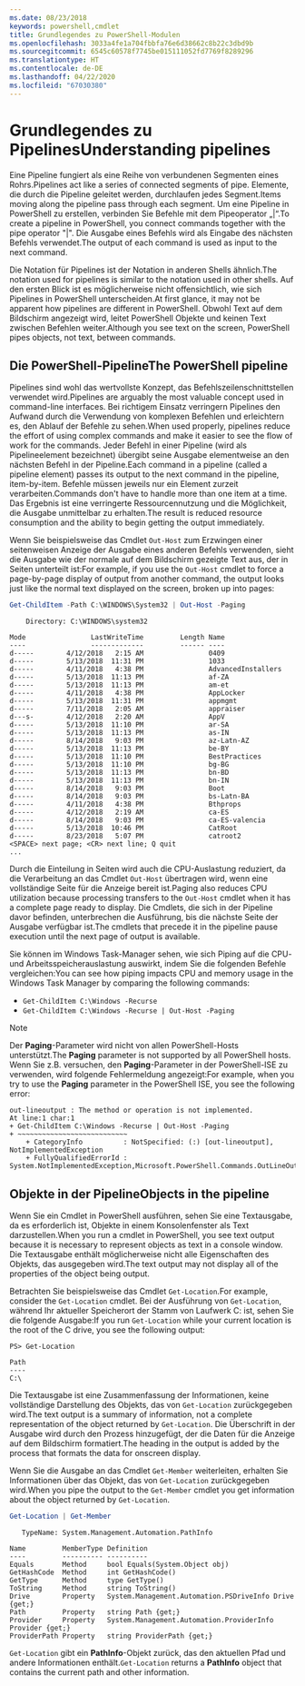 ```yaml
---
ms.date: 08/23/2018
keywords: powershell,cmdlet
title: Grundlegendes zu PowerShell-Modulen
ms.openlocfilehash: 3033a4fe1a704fbbfa76e6d38662c8b22c3dbd9b
ms.sourcegitcommit: 6545c60578f7745be015111052fd7769f8289296
ms.translationtype: HT
ms.contentlocale: de-DE
ms.lasthandoff: 04/22/2020
ms.locfileid: "67030380"
---
```

# <a name="understanding-pipelines"></a><span data-ttu-id="3a4b3-103">Grundlegendes zu Pipelines</span><span class="sxs-lookup"><span data-stu-id="3a4b3-103">Understanding pipelines</span></span>

<span data-ttu-id="3a4b3-104">Eine Pipeline fungiert als eine Reihe von verbundenen Segmenten eines Rohrs.</span><span class="sxs-lookup"><span data-stu-id="3a4b3-104">Pipelines act like a series of connected segments of pipe.</span></span> <span data-ttu-id="3a4b3-105">Elemente, die durch die Pipeline geleitet werden, durchlaufen jedes Segment.</span><span class="sxs-lookup"><span data-stu-id="3a4b3-105">Items moving along the pipeline pass through each segment.</span></span> <span data-ttu-id="3a4b3-106">Um eine Pipeline in PowerShell zu erstellen, verbinden Sie Befehle mit dem Pipeoperator „|“.</span><span class="sxs-lookup"><span data-stu-id="3a4b3-106">To create a pipeline in PowerShell, you connect commands together with the pipe operator "|".</span></span> <span data-ttu-id="3a4b3-107">Die Ausgabe eines Befehls wird als Eingabe des nächsten Befehls verwendet.</span><span class="sxs-lookup"><span data-stu-id="3a4b3-107">The output of each command is used as input to the next command.</span></span>

<span data-ttu-id="3a4b3-108">Die Notation für Pipelines ist der Notation in anderen Shells ähnlich.</span><span class="sxs-lookup"><span data-stu-id="3a4b3-108">The notation used for pipelines is similar to the notation used in other shells.</span></span> <span data-ttu-id="3a4b3-109">Auf den ersten Blick ist es möglicherweise nicht offensichtlich, wie sich Pipelines in PowerShell unterscheiden.</span><span class="sxs-lookup"><span data-stu-id="3a4b3-109">At first glance, it may not be apparent how pipelines are different in PowerShell.</span></span> <span data-ttu-id="3a4b3-110">Obwohl Text auf dem Bildschirm angezeigt wird, leitet PowerShell Objekte und keinen Text zwischen Befehlen weiter.</span><span class="sxs-lookup"><span data-stu-id="3a4b3-110">Although you see text on the screen, PowerShell pipes objects, not text, between commands.</span></span>

## <a name="the-powershell-pipeline"></a><span data-ttu-id="3a4b3-111">Die PowerShell-Pipeline</span><span class="sxs-lookup"><span data-stu-id="3a4b3-111">The PowerShell pipeline</span></span>

<span data-ttu-id="3a4b3-112">Pipelines sind wohl das wertvollste Konzept, das Befehlszeilenschnittstellen verwendet wird.</span><span class="sxs-lookup"><span data-stu-id="3a4b3-112">Pipelines are arguably the most valuable concept used in command-line interfaces.</span></span> <span data-ttu-id="3a4b3-113">Bei richtigem Einsatz verringern Pipelines den Aufwand durch die Verwendung von komplexen Befehlen und erleichtern es, den Ablauf der Befehle zu sehen.</span><span class="sxs-lookup"><span data-stu-id="3a4b3-113">When used properly, pipelines reduce the effort of using complex commands and make it easier to see the flow of work for the commands.</span></span> <span data-ttu-id="3a4b3-114">Jeder Befehl in einer Pipeline (wird als Pipelineelement bezeichnet) übergibt seine Ausgabe elementweise an den nächsten Befehl in der Pipeline.</span><span class="sxs-lookup"><span data-stu-id="3a4b3-114">Each command in a pipeline (called a pipeline element) passes its output to the next command in the pipeline, item-by-item.</span></span> <span data-ttu-id="3a4b3-115">Befehle müssen jeweils nur ein Element zurzeit verarbeiten.</span><span class="sxs-lookup"><span data-stu-id="3a4b3-115">Commands don't have to handle more than one item at a time.</span></span> <span data-ttu-id="3a4b3-116">Das Ergebnis ist eine verringerte Ressourcennutzung und die Möglichkeit, die Ausgabe unmittelbar zu erhalten.</span><span class="sxs-lookup"><span data-stu-id="3a4b3-116">The result is reduced resource consumption and the ability to begin getting the output immediately.</span></span>

<span data-ttu-id="3a4b3-117">Wenn Sie beispielsweise das Cmdlet `Out-Host` zum Erzwingen einer seitenweisen Anzeige der Ausgabe eines anderen Befehls verwenden, sieht die Ausgabe wie der normale auf dem Bildschirm gezeigte Text aus, der in Seiten unterteilt ist:</span><span class="sxs-lookup"><span data-stu-id="3a4b3-117">For example, if you use the `Out-Host` cmdlet to force a page-by-page display of output from another command, the output looks just like the normal text displayed on the screen, broken up into pages:</span></span>

```powershell
Get-ChildItem -Path C:\WINDOWS\System32 | Out-Host -Paging
```

```Output
    Directory: C:\WINDOWS\system32

Mode                LastWriteTime         Length Name
----                -------------         ------ ----
d-----        4/12/2018   2:15 AM                0409
d-----        5/13/2018  11:31 PM                1033
d-----        4/11/2018   4:38 PM                AdvancedInstallers
d-----        5/13/2018  11:13 PM                af-ZA
d-----        5/13/2018  11:13 PM                am-et
d-----        4/11/2018   4:38 PM                AppLocker
d-----        5/13/2018  11:31 PM                appmgmt
d-----        7/11/2018   2:05 AM                appraiser
d---s-        4/12/2018   2:20 AM                AppV
d-----        5/13/2018  11:10 PM                ar-SA
d-----        5/13/2018  11:13 PM                as-IN
d-----        8/14/2018   9:03 PM                az-Latn-AZ
d-----        5/13/2018  11:13 PM                be-BY
d-----        5/13/2018  11:10 PM                BestPractices
d-----        5/13/2018  11:10 PM                bg-BG
d-----        5/13/2018  11:13 PM                bn-BD
d-----        5/13/2018  11:13 PM                bn-IN
d-----        8/14/2018   9:03 PM                Boot
d-----        8/14/2018   9:03 PM                bs-Latn-BA
d-----        4/11/2018   4:38 PM                Bthprops
d-----        4/12/2018   2:19 AM                ca-ES
d-----        8/14/2018   9:03 PM                ca-ES-valencia
d-----        5/13/2018  10:46 PM                CatRoot
d-----        8/23/2018   5:07 PM                catroot2
<SPACE> next page; <CR> next line; Q quit
...
```

<span data-ttu-id="3a4b3-118">Durch die Einteilung in Seiten wird auch die CPU-Auslastung reduziert, da die Verarbeitung an das Cmdlet `Out-Host` übertragen wird, wenn eine vollständige Seite für die Anzeige bereit ist.</span><span class="sxs-lookup"><span data-stu-id="3a4b3-118">Paging also reduces CPU utilization because processing transfers to the `Out-Host` cmdlet when it has a complete page ready to display.</span></span> <span data-ttu-id="3a4b3-119">Die Cmdlets, die sich in der Pipeline davor befinden, unterbrechen die Ausführung, bis die nächste Seite der Ausgabe verfügbar ist.</span><span class="sxs-lookup"><span data-stu-id="3a4b3-119">The cmdlets that precede it in the pipeline pause execution until the next page of output is available.</span></span>

<span data-ttu-id="3a4b3-120">Sie können im Windows Task-Manager sehen, wie sich Piping auf die CPU- und Arbeitsspeicherauslastung auswirkt, indem Sie die folgenden Befehle vergleichen:</span><span class="sxs-lookup"><span data-stu-id="3a4b3-120">You can see how piping impacts CPU and memory usage in the Windows Task Manager by comparing the following commands:</span></span>

- `Get-ChildItem C:\Windows -Recurse`
- `Get-ChildItem C:\Windows -Recurse | Out-Host -Paging`

> [!NOTE]
> <span data-ttu-id="3a4b3-121">Der **Paging**-Parameter wird nicht von allen PowerShell-Hosts unterstützt.</span><span class="sxs-lookup"><span data-stu-id="3a4b3-121">The **Paging** parameter is not supported by all PowerShell hosts.</span></span> <span data-ttu-id="3a4b3-122">Wenn Sie z.B. versuchen, den **Paging**-Parameter in der PowerShell-ISE zu verwenden, wird folgende Fehlermeldung angezeigt:</span><span class="sxs-lookup"><span data-stu-id="3a4b3-122">For example, when you try to use the **Paging** parameter in the PowerShell ISE, you see the following error:</span></span>
>
> ```Output
> out-lineoutput : The method or operation is not implemented.
> At line:1 char:1
> + Get-ChildItem C:\Windows -Recurse | Out-Host -Paging
> + ~~~~~~~~~~~~~~~~~~~~~~~~~~~
>     + CategoryInfo          : NotSpecified: (:) [out-lineoutput], NotImplementedException
>     + FullyQualifiedErrorId : System.NotImplementedException,Microsoft.PowerShell.Commands.OutLineOutputCommand
> ```

## <a name="objects-in-the-pipeline"></a><span data-ttu-id="3a4b3-123">Objekte in der Pipeline</span><span class="sxs-lookup"><span data-stu-id="3a4b3-123">Objects in the pipeline</span></span>

<span data-ttu-id="3a4b3-124">Wenn Sie ein Cmdlet in PowerShell ausführen, sehen Sie eine Textausgabe, da es erforderlich ist, Objekte in einem Konsolenfenster als Text darzustellen.</span><span class="sxs-lookup"><span data-stu-id="3a4b3-124">When you run a cmdlet in PowerShell, you see text output because it is necessary to represent objects as text in a console window.</span></span> <span data-ttu-id="3a4b3-125">Die Textausgabe enthält möglicherweise nicht alle Eigenschaften des Objekts, das ausgegeben wird.</span><span class="sxs-lookup"><span data-stu-id="3a4b3-125">The text output may not display all of the properties of the object being output.</span></span>

<span data-ttu-id="3a4b3-126">Betrachten Sie beispielsweise das Cmdlet `Get-Location`.</span><span class="sxs-lookup"><span data-stu-id="3a4b3-126">For example, consider the `Get-Location` cmdlet.</span></span> <span data-ttu-id="3a4b3-127">Bei der Ausführung von `Get-Location`, während Ihr aktueller Speicherort der Stamm von Laufwerk C: ist, sehen Sie die folgende Ausgabe:</span><span class="sxs-lookup"><span data-stu-id="3a4b3-127">If you run `Get-Location` while your current location is the root of the C drive, you see the following output:</span></span>

```
PS> Get-Location

Path
----
C:\
```

<span data-ttu-id="3a4b3-128">Die Textausgabe ist eine Zusammenfassung der Informationen, keine vollständige Darstellung des Objekts, das von `Get-Location` zurückgegeben wird.</span><span class="sxs-lookup"><span data-stu-id="3a4b3-128">The text output is a summary of information, not a complete representation of the object returned by `Get-Location`.</span></span> <span data-ttu-id="3a4b3-129">Die Überschrift in der Ausgabe wird durch den Prozess hinzugefügt, der die Daten für die Anzeige auf dem Bildschirm formatiert.</span><span class="sxs-lookup"><span data-stu-id="3a4b3-129">The heading in the output is added by the process that formats the data for onscreen display.</span></span>

<span data-ttu-id="3a4b3-130">Wenn Sie die Ausgabe an das Cmdlet `Get-Member` weiterleiten, erhalten Sie Informationen über das Objekt, das von `Get-Location` zurückgegeben wird.</span><span class="sxs-lookup"><span data-stu-id="3a4b3-130">When you pipe the output to the `Get-Member` cmdlet you get information about the object returned by `Get-Location`.</span></span>

```powershell
Get-Location | Get-Member
```

```Output
   TypeName: System.Management.Automation.PathInfo

Name         MemberType Definition
----         ---------- ----------
Equals       Method     bool Equals(System.Object obj)
GetHashCode  Method     int GetHashCode()
GetType      Method     type GetType()
ToString     Method     string ToString()
Drive        Property   System.Management.Automation.PSDriveInfo Drive {get;}
Path         Property   string Path {get;}
Provider     Property   System.Management.Automation.ProviderInfo Provider {get;}
ProviderPath Property   string ProviderPath {get;}
```

<span data-ttu-id="3a4b3-131">`Get-Location` gibt ein **PathInfo**-Objekt zurück, das den aktuellen Pfad und andere Informationen enthält.</span><span class="sxs-lookup"><span data-stu-id="3a4b3-131">`Get-Location` returns a **PathInfo** object that contains the current path and other information.</span></span>
